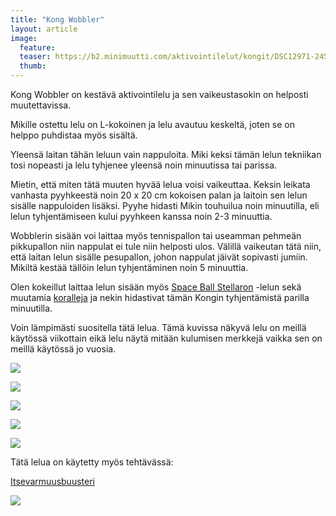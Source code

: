 ```yaml
---
title: "Kong Wobbler"
layout: article
image:
  feature:
  teaser: https://b2.minimuutti.com/aktivointilelut/kongit/DSC12971-245px.jpg
  thumb:
---
```


Kong Wobbler on kestävä aktivointilelu ja sen vaikeustasokin on helposti muutettavissa.

Mikille ostettu lelu on L-kokoinen ja lelu avautuu keskeltä, joten se on helppo puhdistaa myös sisältä.

Yleensä laitan tähän leluun vain nappuloita. Miki keksi tämän lelun tekniikan tosi nopeasti ja lelu tyhjenee yleensä noin minuutissa tai parissa.

Mietin, että miten tätä muuten hyvää lelua voisi vaikeuttaa. Keksin leikata vanhasta pyyhkeestä noin 20 x 20 cm kokoisen palan ja laitoin sen lelun sisälle nappuloiden lisäksi. Pyyhe hidasti Mikin touhuilua noin minuutilla, eli lelun tyhjentämiseen kului pyyhkeen kanssa noin 2-3 minuuttia.

Wobblerin sisään voi laittaa myös tennispallon tai useamman pehmeän pikkupallon niin nappulat ei tule niin helposti ulos. Välillä vaikeutan tätä niin, että laitan lelun sisälle pesupallon, johon nappulat jäivät sopivasti jumiin. Mikiltä kestää tällöin lelun tyhjentäminen noin 5 minuuttia.

Olen kokeillut laittaa lelun sisään myös [Space Ball Stellaron](/aktivointilelut/space-ball-stellaron/) -lelun sekä muutamia [koralleja](/aktivointi/korallit/) ja nekin hidastivat tämän Kongin tyhjentämistä parilla minuutilla.

Voin lämpimästi suositella tätä lelua. Tämä kuvissa näkyvä lelu on meillä käytössä viikottain eikä lelu näytä mitään kulumisen merkkejä vaikka sen on meillä käytössä jo vuosia.

![](https://b2.minimuutti.com/aktivointilelut/kongit/DSC12846_2-800px.jpg)

![](https://b2.minimuutti.com/aktivointilelut/kongit/DSC12971_2-800px.jpg)

![](https://b2.minimuutti.com/aktivointilelut/kongit/DSC57921-800px.jpg)

![](https://b2.minimuutti.com/aktivointilelut/kongit/DS41310-800px.jpg)

![](https://b2.minimuutti.com/aktivointilelut/kongit/DS60245-800px.jpg)

Tätä lelua on käytetty myös tehtävässä: 

[Itsevarmuusbuusteri](/aktivointi/itsevarmuusbuusteri/)

[![](https://b2.minimuutti.com/aktivointi/itsevarmuusbuusteri/DS33929-800px.jpg)](/aktivointi/itsevarmuusbuusteri/)
